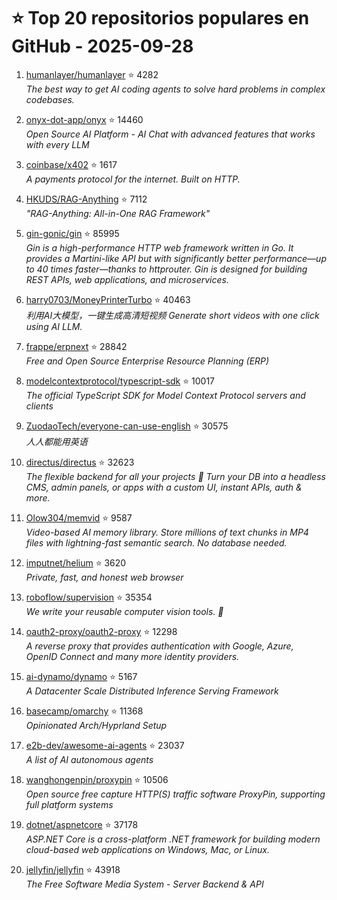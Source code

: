 # ⭐ Top 20 repositorios populares en GitHub - 2025-09-28

1. [humanlayer/humanlayer](https://github.com/humanlayer/humanlayer) ⭐ 4282  
   _The best way to get AI coding agents to solve hard problems in complex codebases._

2. [onyx-dot-app/onyx](https://github.com/onyx-dot-app/onyx) ⭐ 14460  
   _Open Source AI Platform - AI Chat with advanced features that works with every LLM_

3. [coinbase/x402](https://github.com/coinbase/x402) ⭐ 1617  
   _A payments protocol for the internet. Built on HTTP._

4. [HKUDS/RAG-Anything](https://github.com/HKUDS/RAG-Anything) ⭐ 7112  
   _"RAG-Anything: All-in-One RAG Framework"_

5. [gin-gonic/gin](https://github.com/gin-gonic/gin) ⭐ 85995  
   _Gin is a high-performance HTTP web framework written in Go. It provides a Martini-like API but with significantly better performance—up to 40 times faster—thanks to httprouter. Gin is designed for building REST APIs, web applications, and microservices._

6. [harry0703/MoneyPrinterTurbo](https://github.com/harry0703/MoneyPrinterTurbo) ⭐ 40463  
   _利用AI大模型，一键生成高清短视频 Generate short videos with one click using AI LLM._

7. [frappe/erpnext](https://github.com/frappe/erpnext) ⭐ 28842  
   _Free and Open Source Enterprise Resource Planning (ERP)_

8. [modelcontextprotocol/typescript-sdk](https://github.com/modelcontextprotocol/typescript-sdk) ⭐ 10017  
   _The official TypeScript SDK for Model Context Protocol servers and clients_

9. [ZuodaoTech/everyone-can-use-english](https://github.com/ZuodaoTech/everyone-can-use-english) ⭐ 30575  
   _人人都能用英语_

10. [directus/directus](https://github.com/directus/directus) ⭐ 32623  
   _The flexible backend for all your projects 🐰 Turn your DB into a headless CMS, admin panels, or apps with a custom UI, instant APIs, auth & more._

11. [Olow304/memvid](https://github.com/Olow304/memvid) ⭐ 9587  
   _Video-based AI memory library. Store millions of text chunks in MP4 files with lightning-fast semantic search. No database needed._

12. [imputnet/helium](https://github.com/imputnet/helium) ⭐ 3620  
   _Private, fast, and honest web browser_

13. [roboflow/supervision](https://github.com/roboflow/supervision) ⭐ 35354  
   _We write your reusable computer vision tools. 💜_

14. [oauth2-proxy/oauth2-proxy](https://github.com/oauth2-proxy/oauth2-proxy) ⭐ 12298  
   _A reverse proxy that provides authentication with Google, Azure, OpenID Connect and many more identity providers._

15. [ai-dynamo/dynamo](https://github.com/ai-dynamo/dynamo) ⭐ 5167  
   _A Datacenter Scale Distributed Inference Serving Framework_

16. [basecamp/omarchy](https://github.com/basecamp/omarchy) ⭐ 11368  
   _Opinionated Arch/Hyprland Setup_

17. [e2b-dev/awesome-ai-agents](https://github.com/e2b-dev/awesome-ai-agents) ⭐ 23037  
   _A list of AI autonomous agents_

18. [wanghongenpin/proxypin](https://github.com/wanghongenpin/proxypin) ⭐ 10506  
   _Open source free capture HTTP(S) traffic software ProxyPin, supporting full platform systems_

19. [dotnet/aspnetcore](https://github.com/dotnet/aspnetcore) ⭐ 37178  
   _ASP.NET Core is a cross-platform .NET framework for building modern cloud-based web applications on Windows, Mac, or Linux._

20. [jellyfin/jellyfin](https://github.com/jellyfin/jellyfin) ⭐ 43918  
   _The Free Software Media System - Server Backend & API_


<!-- Última actualización: 2025-09-28T08:05:03.109867 UTC -->